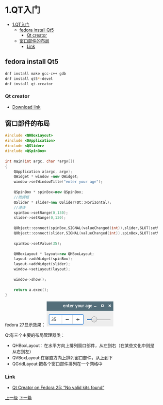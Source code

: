 # 1.QT入门

<!-- @import "[TOC]" {cmd="toc" depthFrom=1 depthTo=6 orderedList=false} -->
<!-- code_chunk_output -->

* [1.QT入门](#1qt入门)
	* [fedora install Qt5](#fedora-install-qt5)
		* [Qt creator](#qt-creator)
	* [窗口部件的布局](#窗口部件的布局)
		* [Link](#link)

<!-- /code_chunk_output -->

## fedora install Qt5
```sh
dnf install make gcc-c++ gdb
dnf install qt5*-devel
dnf install qt-creator
```

### Qt creator
* [Download link](https://download.qt.io/archive/qt/)

## 窗口部件的布局
```c++
#include <QHBoxLayout>
#include <QApplication>
#include <QSlider>
#include <QSpinBox>

int main(int argc, char *argv[])
{
    QApplication a(argc, argv);
    QWidget * window =new QWidget;
    window->setWindowTitle("enter your age");

    QSpinBox * spinBox=new QSpinBox;
    //微调框
    QSlider * slider=new QSlider(Qt::Horizontal);
    //滑块
    spinBox->setRange(0,130);
    slider->setRange(0,130);

    QObject::connect(spinBox,SIGNAL(valueChanged(int)),slider,SLOT(setValue(int)));
    QObject::connect(slider,SIGNAL(valueChanged(int)),spinBox,SLOT(setValue(int)));

    spinBox->setValue(35);

    QHBoxLayout * layout=new QHBoxLayout;
    layout->addWidget(spinBox);
    layout->addWidget(slider);
    window->setLayout(layout);

    window->show();

    return a.exec();
}

```
fedora 27显示效果：
![](../images/1_hello_qt_201711192138_1.png)

Qt有三个主要的布局管理器类：
* QHBoxLayout：在水平方向上排列窗口部件，从左到右（在某些文化中则是从右到左）
* QVBoxLayout:在竖直方向上排列窗口部件，从上到下
* QGridLayout:把各个窗口部件排列在一个网格中

### Link
* [Qt Creator on Fedora 25: “No valid kits found”](https://stackoverflow.com/questions/40978510/qt-creator-on-fedora-25-no-valid-kits-found)

[上一级](README.md)
[下一篇](2_creat_dialog.md)
